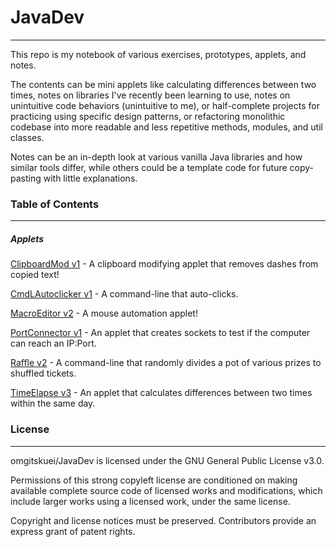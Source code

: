 # JavaDev
---
This repo is my notebook of various exercises, prototypes, applets, and notes.

The contents can be mini applets like calculating differences between two times, notes
on libraries I've recently been learning to use, notes on unintuitive code behaviors
(unintuitive to me), or half-complete projects for practicing using specific design
patterns, or refactoring monolithic codebase into more readable and less repetitive methods, modules, and util classes.

Notes can be an in-depth look at various vanilla Java libraries and how similar tools differ, while others could be a template code for future copy-pasting with little
explanations.


### Table of Contents
---

##### Applets
[ClipboardMod v1][link1] - A clipboard modifying applet that removes dashes from copied text!

[CmdLAutoclicker v1][link2] - A command-line that auto-clicks.

[MacroEditor v2][link3] - A mouse automation applet!

[PortConnector v1][link4] - An applet that creates sockets to test if the computer can reach an IP:Port.

[Raffle v2][link5] - A command-line that randomly divides a pot of various prizes to shuffled tickets.

[TimeElapse v3][link6] - An applet that calculates differences between two times within the same day.


### License
---
omgitskuei/JavaDev is licensed under the GNU General Public License v3.0.

Permissions of this strong copyleft license are conditioned on making available complete source code of licensed works and modifications, which include larger works using a licensed work, under the same license. 

Copyright and license notices must be preserved. Contributors provide an express grant of patent rights.


   [link1]: <https://github.com/omgitskuei/JavaDev/tree/master/src/main/projects/clipboardMod/v1>
   [link2]: <https://github.com/omgitskuei/JavaDev/tree/master/src/main/projects/cmdLAutoclicker/v1>
   [link3]: <https://github.com/omgitskuei/JavaDev/tree/master/src/main/projects/macroEditor/v2>
   [link4]: <https://github.com/omgitskuei/JavaDev/tree/master/src/main/projects/portConnector>
   [link5]: <https://github.com/omgitskuei/JavaDev/tree/master/src/main/projects/raffle/version2>
   [link6]: <https://github.com/omgitskuei/JavaDev/tree/master/src/main/projects/timeElapse>
